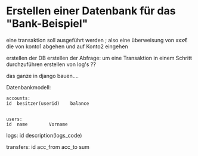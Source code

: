 # Erstellen einer Datenbank für das "Bank-Beispiel"
eine transaktion soll ausgeführt werden ; also eine überweisung von xxx€ die von konto1 abgehen und auf Konto2 eingehen

erstellen der DB
erstellen der Abfrage: um eine Transaktion in einem Schritt durchzuführen
erstellen von log's ??

das ganze in django bauen....



Datenbankmodell:

	accounts:
	id	besitzer(userid)	balance
	
	
	users:
	id 	name		Vorname
  
  logs:
  id  description(logs_code)
  
  transfers:
  id  acc_from  acc_to  sum
  
	
	
	
